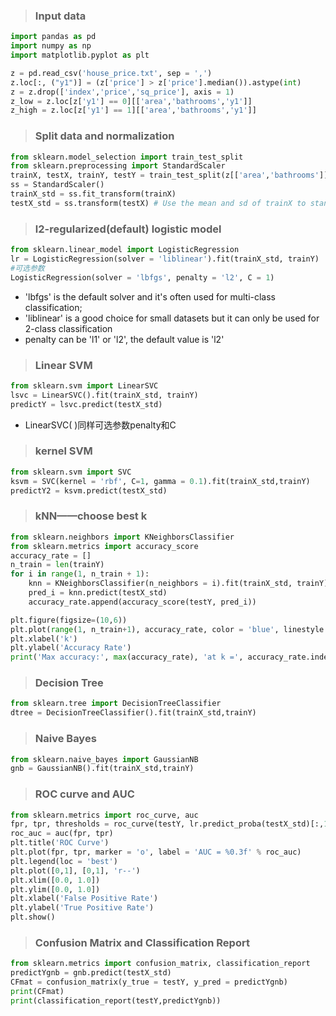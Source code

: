 > ### Input data

```python
import pandas as pd
import numpy as np
import matplotlib.pyplot as plt

z = pd.read_csv('house_price.txt', sep = ',')
z.loc[:, ("y1")] = (z['price'] > z['price'].median()).astype(int)
z = z.drop(['index','price','sq_price'], axis = 1)
z_low = z.loc[z['y1'] == 0][['area','bathrooms','y1']]
z_high = z.loc[z['y1'] == 1][['area','bathrooms','y1']]
```

> ### Split data and normalization 
```python
from sklearn.model_selection import train_test_split
from sklearn.preprocessing import StandardScaler
trainX, testX, trainY, testY = train_test_split(z[['area','bathrooms']], z['y1'], test_size = 0.25, random_state = 33)
ss = StandardScaler()
trainX_std = ss.fit_transform(trainX)
testX_std = ss.transform(testX) # Use the mean and sd of trainX to standardize testX to make sure that testX and trainX are in the same scale after transformation.
```

> ### l2-regularized(default) logistic model
```python
from sklearn.linear_model import LogisticRegression
lr = LogisticRegression(solver = 'liblinear').fit(trainX_std, trainY)
#可选参数
LogisticRegression(solver = 'lbfgs', penalty = 'l2', C = 1)
```
* 'lbfgs' is the default solver and it's often used for multi-class classification; 
* 'liblinear' is a good choice for small datasets but it can only be used for 2-class classification
* penalty can be 'l1' or 'l2', the default value is 'l2'

> ### Linear SVM
```python
from sklearn.svm import LinearSVC
lsvc = LinearSVC().fit(trainX_std, trainY)
predictY = lsvc.predict(testX_std)
```
* LinearSVC( )同样可选参数penalty和C

> ### kernel SVM
```python
from sklearn.svm import SVC
ksvm = SVC(kernel = 'rbf', C=1, gamma = 0.1).fit(trainX_std,trainY)
predictY2 = ksvm.predict(testX_std)
```

> ### kNN——choose best k
```python
from sklearn.neighbors import KNeighborsClassifier
from sklearn.metrics import accuracy_score
accuracy_rate = []
n_train = len(trainY)
for i in range(1, n_train + 1):
    knn = KNeighborsClassifier(n_neighbors = i).fit(trainX_std, trainY)
    pred_i = knn.predict(testX_std)
    accuracy_rate.append(accuracy_score(testY, pred_i))

plt.figure(figsize=(10,6))
plt.plot(range(1, n_train+1), accuracy_rate, color = 'blue', linestyle = 'dashed', marker = 'o', markerfacecolor = 'red', markersize = 10)
plt.xlabel('k')
plt.ylabel('Accuracy Rate')
print('Max accuracy:', max(accuracy_rate), 'at k =', accuracy_rate.index(max(accuracy_rate))+1)
```
> ### Decision Tree

```python
from sklearn.tree import DecisionTreeClassifier
dtree = DecisionTreeClassifier().fit(trainX_std,trainY)
```


> ### Naive Bayes

```python
from sklearn.naive_bayes import GaussianNB
gnb = GaussianNB().fit(trainX_std,trainY)
```

> ### ROC curve and AUC
```python
from sklearn.metrics import roc_curve, auc
fpr, tpr, thresholds = roc_curve(testY, lr.predict_proba(testX_std)[:,1])
roc_auc = auc(fpr, tpr)
plt.title('ROC Curve')
plt.plot(fpr, tpr, marker = 'o', label = 'AUC = %0.3f' % roc_auc)
plt.legend(loc = 'best')
plt.plot([0,1], [0,1], 'r--')
plt.xlim([0.0, 1.0])
plt.ylim([0.0, 1.0])
plt.xlabel('False Positive Rate')
plt.ylabel('True Positive Rate')
plt.show()
```

> ### Confusion Matrix and Classification Report 
```python
from sklearn.metrics import confusion_matrix, classification_report
predictYgnb = gnb.predict(testX_std)
CFmat = confusion_matrix(y_true = testY, y_pred = predictYgnb)
print(CFmat)
print(classification_report(testY,predictYgnb))
```
